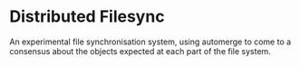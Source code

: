 # Distributed Filesync

An experimental file synchronisation system, using automerge to come to a
consensus about the objects expected at each part of the file system.
